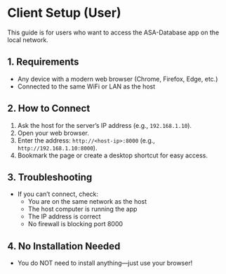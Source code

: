 # Client Setup (User)

This guide is for users who want to access the ASA-Database app on the local network.

## 1. Requirements
- Any device with a modern web browser (Chrome, Firefox, Edge, etc.)
- Connected to the same WiFi or LAN as the host

## 2. How to Connect
1. Ask the host for the server’s IP address (e.g., `192.168.1.10`).
2. Open your web browser.
3. Enter the address: `http://<host-ip>:8000` (e.g., `http://192.168.1.10:8000`).
4. Bookmark the page or create a desktop shortcut for easy access.

## 3. Troubleshooting
- If you can’t connect, check:
  - You are on the same network as the host
  - The host computer is running the app
  - The IP address is correct
  - No firewall is blocking port 8000

## 4. No Installation Needed
- You do NOT need to install anything—just use your browser!
